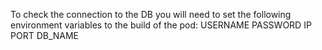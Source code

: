To check the connection to the DB you will need to set the following environment variables to the build of the pod:
USERNAME
PASSWORD
IP
PORT
DB_NAME
